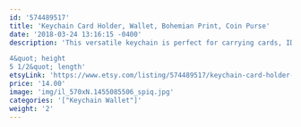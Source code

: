 ```yaml
---
id: '574489517'
title: 'Keychain Card Holder, Wallet, Bohemian Print, Coin Purse'
date: '2018-03-24 13:16:15 -0400'
description: 'This versatile keychain is perfect for carrying cards, ID&#39;s and money while conveniently keeping your keys attached. Available in many super cute prints. Cotton interior and exterior. Durable and lightweight.

4&quot; height
5 1/2&quot; length'
etsyLink: 'https://www.etsy.com/listing/574489517/keychain-card-holder-wallet-bohemian?utm_source=synctostaticsite&utm_medium=api&utm_campaign=api'
price: '14.00'
image: 'img/il_570xN.1455085506_spiq.jpg'
categories: '["Keychain Wallet"]'
weight: '2'
---
```


